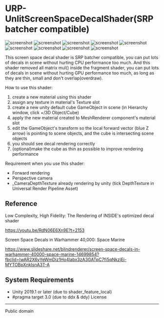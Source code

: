 URP-UnlitScreenSpaceDecalShader(SRP batcher compatible)
======================
![screenshot](https://imgur.com/EluE9Dx.png)
![screenshot](https://imgur.com/EqsxFC9.png)
![screenshot](https://imgur.com/xIjdKvW.png)
![screenshot](https://imgur.com/P2tJqKs.png)
![screenshot](https://imgur.com/ZWIzkdR.png)
![screenshot](https://imgur.com/WE6AqYP.png)
![screenshot](https://imgur.com/c3fInsS.png)
![screenshot](https://imgur.com/lGE6qr3.png)
![screenshot](https://imgur.com/5LwT7Xe.png)

This screen space decal shader is SRP batcher compatible, you can put lots of decals in scene without hurting CPU performance too much.
And this shader removed all matrix mul() inside the fragment shader, you can put lots of decals in scene without hurting GPU performance too much, as long as they are thin, small and don't overlap(overdraw).

How to use this shader:
1. create a new material using this shader
2. assign any texture in material's Texture slot
3. create a new unity default cube GameObject in scene (in Hierarchy window, click +/3D Object/Cube)
4. apply the new material created to MeshRenderer component's material slot
5. edit the GameObject's transform so the local forward vector (blue Z arrow) is pointing to scene objects, and the cube is intersecting scene objects
6. you should see decal rendering correctly
7. (optional)make the cube as thin as possible to improve rendering performance

Requirement when you use this shader:
- Forward rendering
- Perspective camera
- _CameraDepthTexture already rendering by unity (tick DepthTexture in Universal Render Pipeline Asset)

[the camera depth texture]:
    https://docs.unity3d.com/Manual/SL-CameraDepthTexture.html

Reference
-------------------

Low Complexity, High Fidelity: The Rendering of INSIDE's optimized decal shader

https://youtu.be/RdN06E6Xn9E?t=2153

Screen Space Decals in Warhammer 40,000: Space Marine

https://www.slideshare.net/blindrenderer/screen-space-decals-in-warhammer-40000-space-marine-14699854?fbclid=IwAR2X6yYeWmDiz1Ho4labx3zA3GATpC7fi5qNkzjEj-MYTOBpXnkIsnA3T-A

System Requirements
-------------------

- Unity 2019.1 or later (due to shader_feature_local)
- #pragma target 3.0 (due to ddx & ddy)
License
-------

Public domain
